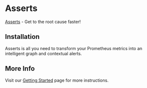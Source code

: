 # Asserts

[Asserts](https://www.asserts.ai/) - Get to the root cause faster!

## Installation

Asserts is all you need to transform your Prometheus metrics into an intelligent graph and contextual alerts.

## More Info

Visit our [Getting Started](https://docs.asserts.ai/getting-started/introduction) page for more instructions.
